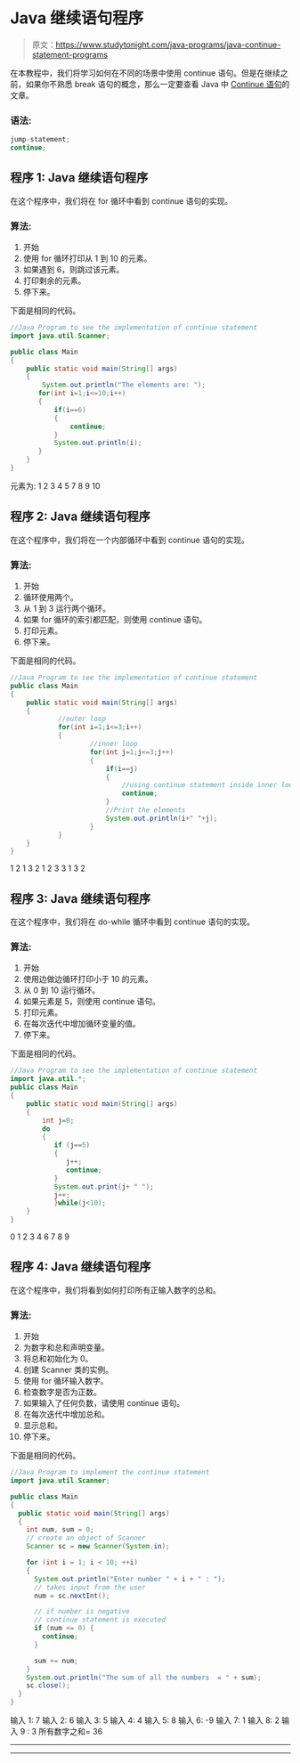 # Java 继续语句程序

> 原文：<https://www.studytonight.com/java-programs/java-continue-statement-programs>

在本教程中，我们将学习如何在不同的场景中使用 continue 语句。但是在继续之前，如果你不熟悉 break 语句的概念，那么一定要查看 Java 中 [Continue 语句](https://www.studytonight.com/java/break-continue-statement-in-java.php)的文章。

### 语法:

```java
jump-statement;    
continue; 
```

## 程序 1: Java 继续语句程序

在这个程序中，我们将在 for 循环中看到 continue 语句的实现。

### 算法:

1.  开始
2.  使用 for 循环打印从 1 到 10 的元素。
3.  如果遇到 6，则跳过该元素。
4.  打印剩余的元素。
5.  停下来。

下面是相同的代码。

```java
//Java Program to see the implementation of continue statement
import java.util.Scanner;

public class Main 
{
    public static void main(String[] args) 
    {
        System.out.println("The elements are: ");
       for(int i=1;i<=10;i++)
       {
           if(i==6)
           {
               continue;
           }
           System.out.println(i);
       }
    }
}
```

元素为:
1
2
3
4
5
7
8
9
10

## 程序 2: Java 继续语句程序

在这个程序中，我们将在一个内部循环中看到 continue 语句的实现。

### 算法:

1.  开始
2.  循环使用两个。
3.  从 1 到 3 运行两个循环。
4.  如果 for 循环的索引都匹配，则使用 continue 语句。
5.  打印元素。
6.  停下来。

下面是相同的代码。

```java
//Java Program to see the implementation of continue statement
public class Main 
{  
    public static void main(String[] args) 
    {  
            //outer loop  
            for(int i=1;i<=3;i++)
            {    
                    //inner loop  
                    for(int j=1;j<=3;j++)
                    {    
                        if(i==j)
                        {    
                            //using continue statement inside inner loop  
                            continue;    
                        }    
                        //Print the elements
                        System.out.println(i+" "+j);    
                    }    
            }    
    }  
} 
```

1 2
1 3
2 1
2 3
3 1
3 2

## 程序 3: Java 继续语句程序

在这个程序中，我们将在 do-while 循环中看到 continue 语句的实现。

### 算法:

1.  开始
2.  使用边做边循环打印小于 10 的元素。
3.  从 0 到 10 运行循环。
4.  如果元素是 5，则使用 continue 语句。
5.  打印元素。
6.  在每次迭代中增加循环变量的值。
7.  停下来。

下面是相同的代码。

```java
//Java Program to see the implementation of continue statement
import java.util.*;
public class Main 
{  
    public static void main(String[] args) 
    {  
	    int j=0;
        do
	    {
	       if (j==5)
	       {
		      j++;
		      continue;
	       }
	       System.out.print(j+ " ");
	       j++;
           }while(j<10);
    }  
} 
```

0 1 2 3 4 6 7 8 9

## 程序 4: Java 继续语句程序

在这个程序中，我们将看到如何打印所有正输入数字的总和。

### 算法:

1.  开始
2.  为数字和总和声明变量。
3.  将总和初始化为 0。
4.  创建 Scanner 类的实例。
5.  使用 for 循环输入数字。
6.  检查数字是否为正数。
7.  如果输入了任何负数，请使用 continue 语句。
8.  在每次迭代中增加总和。
9.  显示总和。
10.  停下来。

下面是相同的代码。

```java
//Java Program to implement the continue statement  
import java.util.Scanner;

public class Main 
{
  public static void main(String[] args) 
  {
    int num, sum = 0;
    // create an object of Scanner
    Scanner sc = new Scanner(System.in);

    for (int i = 1; i < 10; ++i) 
    {
      System.out.println("Enter number " + i + " : ");
      // takes input from the user
      num = sc.nextInt();

      // if number is negative
      // continue statement is executed
      if (num <= 0) {
        continue;
      }

      sum += num;
    }
    System.out.println("The sum of all the numbers  = " + sum);
    sc.close();
  }
}
```

输入 1: 7
输入 2: 6
输入 3: 5
输入 4: 4
输入 5: 8
输入 6: -9
输入 7: 1
输入 8: 2
输入 9 : 3
所有数字之和= 36

* * *

* * *